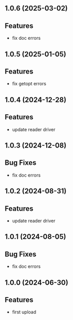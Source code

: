 ## 1.0.6 (2025-03-02)

## Features

- fix doc errors

## 1.0.5 (2025-01-05)

## Features

- fix getopt errors

## 1.0.4 (2024-12-28)

## Features

- update reader driver

## 1.0.3 (2024-12-08)

## Bug Fixes

- fix doc errors

## 1.0.2 (2024-08-31)

## Features

- update reader driver

## 1.0.1 (2024-08-05)

## Bug Fixes

- fix doc errors

## 1.0.0 (2024-06-30)

## Features

- first upload
